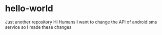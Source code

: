 # hello-world
Just another repository
Hi Humans
I want to change the API of android sms service so I made these changes
